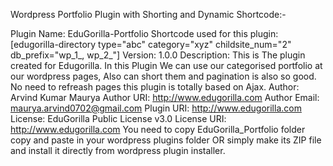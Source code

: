    
   Wordpress Portfolio Plugin with Shorting and Dynamic Shortcode:-
    
   Plugin Name: EduGorilla-Portfolio
   Shortcode used for this plugin: [edugorilla-directory type="abc" category="xyz" childsite_num="2" db_prefix="wp_1_, wp_2_"]
   Version: 1.0.0
   Description: This is The plugin created for Edugorilla. In this Plugin We can use our categorised portfolio at our wordpress pages, Also can short them and pagination is also so good. No need to refreash pages this plugin is totally based on Ajax.
   Author: Arvind Kumar Maurya
   Author URI: http://www.edugorilla.com
   Author Email: maurya.arvind0702@gmail.com
   Plugin URI: http://www.edugorilla.com
   License: EduGorilla Public License v3.0
   License URI: http://www.edugorilla.com
   You need to copy EduGorilla_Portfolio folder copy and paste in your wordpress plugins folder OR simply make its ZIP file and install it directly from wordpress plugin installer.   
   

